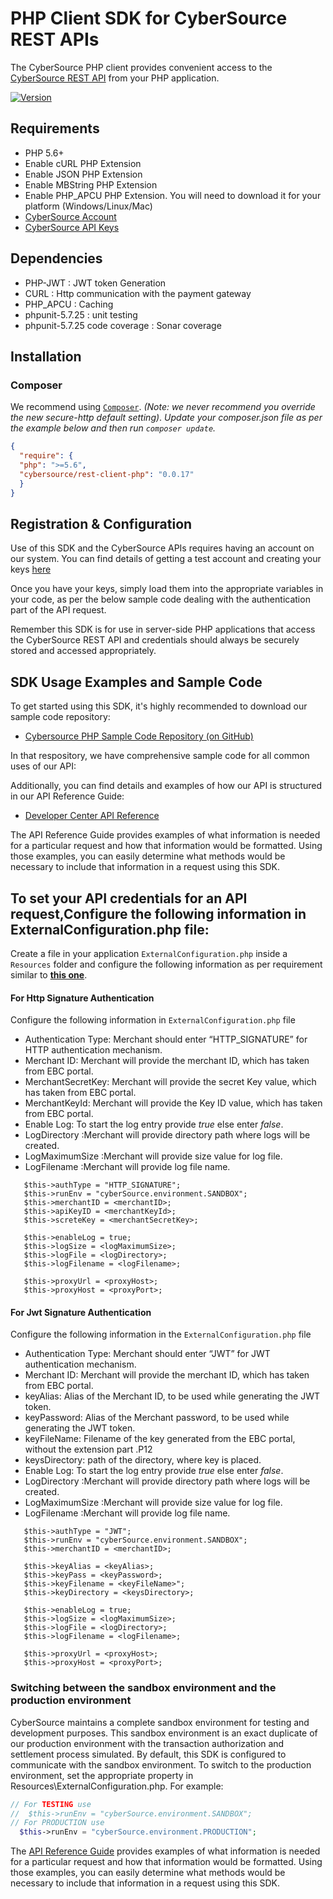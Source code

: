 # PHP Client SDK for CyberSource REST APIs

The CyberSource PHP client provides convenient access to the [CyberSource REST API](https://developer.cybersource.com/api/reference/api-reference.html) from your PHP application.

[![Version         ][packagist_badge]][packagist]

## Requirements
* PHP 5.6+
* Enable cURL PHP Extension
* Enable JSON PHP Extension
* Enable MBString PHP Extension
* Enable PHP_APCU PHP Extension. You will need to download it for your platform (Windows/Linux/Mac) 
* [CyberSource Account](https://developer.cybersource.com/api/developer-guides/dita-gettingstarted/registration.html)
* [CyberSource API Keys](https://prod.developer.cybersource.com/api/developer-guides/dita-gettingstarted/registration/createCertSharedKey.html)
 
 ## Dependencies
* PHP-JWT              			      : JWT token Generation
* CURL          				            : Http communication with the payment gateway
* PHP_APCU						                : Caching 
* phpunit-5.7.25               	: unit testing
* phpunit-5.7.25 code coverage 	: Sonar coverage

## Installation
### Composer
We recommend using [`Composer`](http://getcomposer.org). *(Note: we never recommend you
override the new secure-http default setting)*. 
*Update your composer.json file as per the example below and then run
`composer update`.*

```json
{
  "require": {
  "php": ">=5.6",
  "cybersource/rest-client-php": "0.0.17"
  }
}
```

## Registration & Configuration
Use of this SDK and the CyberSource APIs requires having an account on our system. You can find details of getting a test account and creating your keys [here](https://developer.cybersource.com/api/developer-guides/dita-gettingstarted/registration.html)

Once you have your keys, simply load them into the appropriate variables in your code, as per the below sample code dealing with the authentication part of the API request. 

Remember this SDK is for use in server-side PHP applications that access the CyberSource REST API and credentials should always be securely stored and accessed appropriately. 

## SDK Usage Examples and Sample Code
To get started using this SDK, it's highly recommended to download our sample code repository:
* [Cybersource PHP Sample Code Repository (on GitHub)](https://github.com/CyberSource/cybersource-rest-samples-php)

In that respository, we have comprehensive sample code for all common uses of our API:

Additionally, you can find details and examples of how our API is structured in our API Reference Guide:
* [Developer Center API Reference](https://developer.cybersource.com/api/reference/api-reference.html)

The API Reference Guide provides examples of what information is needed for a particular request and how that information would be formatted. Using those examples, you can easily determine what methods would be necessary to include that information in a request using this SDK.



## To set your API credentials for an API request,Configure the following information in ExternalConfiguration.php file:

  Create a file in your application `ExternalConfiguration.php` inside a `Resources` folder and configure the following information as per requirement similar to [**this one**](https://github.com/CyberSource/cybersource-rest-samples-php/blob/master/Resources/ExternalConfiguration.php).
  
  #### For Http Signature Authentication 
  
  Configure the following information in `ExternalConfiguration.php` file
  
*	Authentication Type:  Merchant should enter “HTTP_SIGNATURE” for HTTP authentication mechanism.
*	Merchant ID: Merchant will provide the merchant ID, which has taken from EBC portal.
*	MerchantSecretKey: Merchant will provide the secret Key value, which has taken from EBC portal.
*	MerchantKeyId:  Merchant will provide the Key ID value, which has taken from EBC portal.
*	Enable Log: To start the log entry provide _true_ else enter _false_.
*   LogDirectory :Merchant will provide directory path where logs will be created.
*   LogMaximumSize :Merchant will provide size value for log file.
*   LogFilename  :Merchant will provide log file name.


```
   $this->authType = "HTTP_SIGNATURE";
   $this->runEnv = "cyberSource.environment.SANDBOX";
   $this->merchantID = <merchantID>;
   $this->apiKeyID = <merchantKeyId>;
   $this->screteKey = <merchantSecretKey>;
   
   $this->enableLog = true;
   $this->logSize = <logMaximumSize>;
   $this->logFile = <logDirectory>;
   $this->logFilename = <logFilename>;
   
   $this->proxyUrl = <proxyHost>;
   $this->proxyHost = <proxyPort>;

```
  #### For Jwt Signature Authentication

  Configure the following information in the `ExternalConfiguration.php` file
  
*	Authentication Type:  Merchant should enter “JWT” for JWT authentication mechanism.
*	Merchant ID: Merchant will provide the merchant ID, which has taken from EBC portal.
*	keyAlias: Alias of the Merchant ID, to be used while generating the JWT token.
*	keyPassword: Alias of the Merchant password, to be used while generating the JWT token.
*	keyFileName: Filename of the key generated from the EBC portal, without the extension part .P12
*   keysDirectory: path of the directory, where key is placed.
*	Enable Log: To start the log entry provide _true_ else enter _false_.
*   LogDirectory :Merchant will provide directory path where logs will be created.
*   LogMaximumSize :Merchant will provide size value for log file.
*   LogFilename  :Merchant will provide log file name.

```
   $this->authType = "JWT";
   $this->runEnv = "cyberSource.environment.SANDBOX";
   $this->merchantID = <merchantID>;
   
   $this->keyAlias = <keyAlias>;
   $this->keyPass = <keyPassword>;
   $this->keyFilename = <keyFileName>";
   $this->keyDirectory = <keysDirectory>;
   
   $this->enableLog = true;
   $this->logSize = <logMaximumSize>;
   $this->logFile = <logDirectory>;
   $this->logFilename = <logFilename>;
   
   $this->proxyUrl = <proxyHost>;
   $this->proxyHost = <proxyPort>;
```

### Switching between the sandbox environment and the production environment
CyberSource maintains a complete sandbox environment for testing and development purposes. This sandbox environment is an exact 
duplicate of our production environment with the transaction authorization and settlement process simulated. By default, this SDK is 
configured to communicate with the sandbox environment. To switch to the production environment, set the appropriate property 
in Resources\ExternalConfiguration.php. For example:

```php
// For TESTING use
//  $this->runEnv = "cyberSource.environment.SANDBOX";
// For PRODUCTION use
  $this->runEnv = "cyberSource.environment.PRODUCTION";
```

The [API Reference Guide](https://developer.cybersource.com/api/reference/api-reference.html) provides examples of what information is needed for a particular request and how that information would be formatted. Using those examples, you can easily determine what methods would be necessary to include that information in a request
using this SDK.

[packagist_badge]: https://img.shields.io/packagist/v/cybersource/rest-client-php.svg
[packagist]: https://packagist.org/packages/cybersource/rest-client-php
